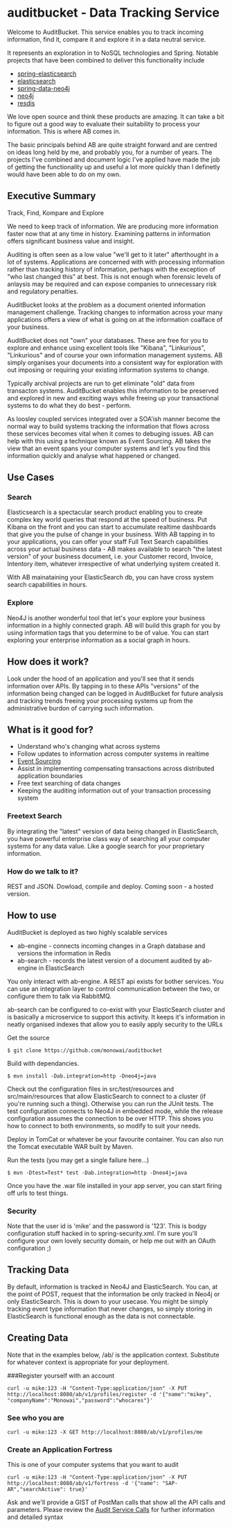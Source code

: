 auditbucket  - Data Tracking Service
===========

Welcome to AuditBucket. This service enables you to track incoming information, find it, compare it and explore it in a data neutral service.

It represents an exploration in to NoSQL technologies and Spring. Notable projects that have been combined to deliver this functionality include

* [spring-elasticsearch](https://github.com/dadoonet/spring-elasticsearch)
* [elasticsearch](https://github.com/elasticsearch/elasticsearch)
* [spring-data-neo4j](https://github.com/SpringSource/spring-data-neo4j)
* [neo4j](https://github.com/neo4j/neo4j)
* [resdis](https://github.com/antirez/redis)
 
We love open source and think these products are amazing. It can take a bit to figure out a good way to evaluate their suitability to process your information. This is where AB comes in. 

The basic principals behind AB are quite straight forward and are centred on ideas long held by me, and probably you, for a number of years. The projects I've combined and document logic I've applied have made the job of getting the functionality up and useful a lot more quickly than I definetly would have been able to do on my own.

## Executive Summary
Track, Find, Kompare and Explore

We need to keep track of information. We are producing more information faster now that at any time in history. Examining patterns in information offers significant business value and insight.

Auditing is often seen as a low value "we'll get to it later" afterthought in a lot of systems. Applications are concerned with with processing information rather than tracking history of information, perhaps with the exception of "who last changed this" at best. This is not enough when forensic levels of anlaysis may be required and can expose companies to unnecessary risk and regulatory penalties. 

AuditBucket looks at the problem as a document oriented information management challenge. Tracking changes to information across your many applications offers a view of what is going on at the information coalface of your business.

AuditBucket does not "own" your databases. These are free for you to explore and enhance using excellent tools like "Kibana", "Linkurious", "Linkurious" and of course your own information management systems. AB simply organises your documents into a consistent way for exploration with out imposing or requiring your existing information systems to change. 

Typically archival projects are run to get eliminate "old" data from transacton systems. AuditBucket enables this information to be preserved and explored in new and exciting ways while freeing up your transactional systems to do what they do best - perform.

As loosley coupled services integrated over a SOA'ish manner become the normal way to build systems tracking the information that flows across these services becomes vital when it comes to debuging issues. AB can help with this using a technique known as Event Sourcing. AB takes the view that an event spans your computer systems and let's you find this information quickly and analyse what happened or changed.  

## Use Cases
### Search
Elasticsearch is a spectacular search product enabling you to create complex key world queries that respond at the speed of business. Put Kibana on the front and you can start to accumulate realtime dashboards that give you the pulse of change in your business. With AB tapping in to your applications, you can offer your staff Full Text Search capabilities across your actual business data - AB makes available to search "the latest version" of your business document, i.e. your Customer record, Invoice, Intentory item, whatever irrespective of what underlying system created it. 

With AB mainataining your ElasticSearch db, you can have cross system search capabilities in hours.

### Explore
Neo4J is another wonderful tool that let's your explore your business information in a highly connected graph. AB will build this graph for you by using information tags that you determine to be of value. You can start exploring your enterprise information as a social graph in hours.


## How does it work?
Look under the hood of an application and you'll see that it sends information over APIs. By tapping in to these APIs "versions" of the information being changed can be logged in AuditBucket for future analysis and tracking trends freeing your processing systems up from the administrative burdon of carrying such information. 

## What is it good for?

* Understand who's changing what across systems
* Follow updates to information across computer systems in realtime
* [Event Sourcing](http://martinfowler.com/eaaDev/EventSourcing.html)
* Assist in implementing compensating transactions across distributed application boundaries
* Free text searching of data changes
* Keeping the auditing information out of your transaction processing system

### Freetext Search
By integrating the "latest" version of data being changed in ElasticSearch, you have powerful enterprise class way of searching all your computer systems for any data value. Like a google search for your proprietary information.

### How do we talk to it?

REST and JSON. Dowload, compile and deploy. Coming soon - a hosted version.

## How to use

AuditBucket is deployed as two highly scalable services
* ab-engine - connects incoming changes in a Graph database and versions the information in Redis
* ab-search - records the latest version of a document audited by ab-engine in ElasticSearch

You only interact with ab-engine. A REST api exists for bother services. You can use an integration layer to control communication between the two, or configure them to talk via RabbitMQ.

ab-search can be configured to co-exist with your ElasticSearch cluster and is basically a microservice to support this activity. It keeps it's information in neatly organised indexes that allow you to easily apply security to the URLs

Get the source
```
$ git clone https://github.com/monowai/auditbucket
```

Build with dependancies.
```
$ mvn install -Dab.integration=http -Dneo4j=java
```

Check out the configuration files in src/test/resources and src/main/resources that allow ElasticSearch to connect to a cluster (if you're running such a thing). Otherwise you can run the JUnit tests. The test configuration connects to Neo4J in embedded mode, while the release configuration assumes the connection to be over  HTTP. This shows you how to connect to both environments, so modify to suit your needs.

Deploy in TomCat or whatever be your favourite container. You can also run the Tomcat executable WAR built by Maven.

Run the tests (you may get a single failure here...)
```
$ mvn -Dtest=Test* test -Dab.integration=http -Dneo4j=java
```

Once you have the .war file installed in your app server, you can start firing off urls to test things.

### Security
Note that the user id is 'mike' and the password is '123'. This is bodgy configuration stuff hacked in to spring-security.xml. I'm sure you'll configure your own lovely security domain, or help me out with an OAuth configuration ;)

## Tracking Data
By default, information is tracked in Neo4J and ElasticSearch. You can, at the point of POST, request that the information be only tracked in Neo4j or only ElasticSearch. This is down to your usecase. You might be simply tracking event type information that never changes, so simply storing in ElasticSearch is functional enough as the data is not connectable.

## Creating Data
Note that in the examples below, /ab/ is the application context. Substitute for whatever context is appropriate for your deployment.

###Register yourself with an account
```
curl -u mike:123 -H "Content-Type:application/json" -X PUT http://localhost:8080/ab/v1/profiles/register -d '{"name":"mikey", "companyName":"Monowai","password":"whocares"}'
```
### See who you are
```
curl -u mike:123 -X GET http://localhost:8080/ab/v1/profiles/me
```
### Create an Application Fortress 
This is one of your computer systems that you want to audit
```
curl -u mike:123 -H "Content-Type:application/json" -X PUT  http://localhost:8080/ab/v1/fortress -d '{"name": "SAP-AR","searchActive": true}'
```
Ask and we'll provide a GIST of PostMan calls that show all the API calls and parameters.
Please review the [Audit Service Calls](https://github.com/monowai/auditbucket/wiki/Audit-Service-Calls) for further information and detailed syntax
